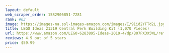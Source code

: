 ```yaml
---
layout: default 
﻿web_scraper_order: 1582906851-7281
rank: #63
image: https://images-na.ssl-images-amazon.com/images/I/91id2YFTd2L.jpg
title: LEGO Ideas 21319 Central Perk Building Kit (1,070 Pieces)
url: https://www.amazon.com/LEGO-6283895-Ideas-2019-4/dp/B07PX3X5WL/ref=zg_mw_toys-and-games_63?_encoding=UTF8&psc=1&refRID=R42GPHP3YME7595BC2RQ
reviews: 4.9 out of 5 stars
price: $59.99 
---
```

